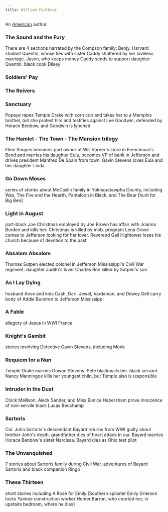 ```yaml
---
title: William Faulkner
---
```


An [American](../index.html) author.

### The Sound and the Fury

There are 4 sections narrated by the Compson family: Benjy. Harvard student Quentin, whose ties with sister Caddy shattered by her loveless marriage. Jason, who keeps money Caddy sends to support daughter Quentin. black cook Dilsey

### Soldiers' Pay

### The Reivers

### Sanctuary

Popeye rapes Temple Drake with corn cob and takes her to a Memphis brothel, but she protest him and testifies against Lee Goodwin, defended by Horace Benbow, and Goodwin is lynched

### The Hamlet - The Town - The Mansion trilogy

Flem Snopes becomes part owner of Will Varner's store in Frenchman's Bend and marries his daughter Eula. becomes VP of bank in Jefferson and drives president Manfred De Spain from town. Gavin Stevens loves Eula and her daughter Linda

### Go Down Moses

series of stories about McCaslin family in Yoknapatawpha County, including Was, The Fire and the Hearth, Pantaloon in Black, and The Bear [hunt for Big Ben]

### Light in August

part-black Joe Christmas employed by Joe Brown has affair with Joanna Burden and kills her. Christmas is killed by mob. pregnant Lena Grove comes to Jefferson looking for her lover. Reverend Gail Hightower loses his church because of devotion to the past

### Absalom Absalom

Thomas Sutpen elected colonel in Jefferson Mississippi's Civil War regiment. daughter Judith's lover Charles Bon killed by Sutpen's son

### As I Lay Dying

husband Anse and kids Cash, Darl, Jewel, Vardaman, and Dewey Dell carry body of Addie Bundren to Jefferson Mississippi

### A Fable

allegory of Jesus in WWI France

### Knight's Gambit

stories involving Detective Gavin Stevens, including Monk

### Requiem for a Nun

Temple Drake marries Gowan Stevens. Pete blackmails her. black servant Nancy Manningoe kills her youngest child, but Temple also is responsible

### Intruder in the Dust

Chick Mallison, Aleck Sander, and Miss Eunice Habersham prove innocence of non-servile black Lucas Beuchamp

### Sartoris

Col. John Sartoris's descendant Bayard returns from WWI guilty about brother John's death. grandfather dies of heart attack in car. Bayard marries Horace Benbow's sister Narcissa. Bayard dies as Ohio test pilot

### The Unvanquished

7 stories about Sartoris family during Civil War. adventures of Bayard Sartoris and black companion Ringo

### These Thirteen

short stories including A Rose for Emily [Southern spinster Emily Grierson locks Yankee construction worker Homer Barron, who courted her, in upstairs bedroom, where he dies]
